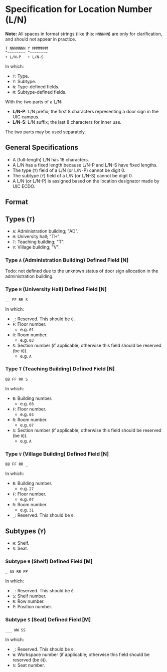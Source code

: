 # Specification for Location Number (L/N)

**Note:** All spaces in format strings (like this: `NNNNNN`) are only for clarification, and should not appear in practice.

    T NNNNNNN Y MMMMMMM
    ^~~~~~~~~ ^~~~~~~~~
    + L/N-P   + L/N-S

In which:

- `T`: Type.
- `Y`: Subtype.
- `N`: Type-defined fields.
- `M`: Subtype-defined fields.

With the two parts of a L/N:

- **L/N-P**: L/N prefix; the first 8 characters representing a door sign in the UIC campus.
- **L/N-S**: L/N suffix; the last 8 characters for inner use.

The two parts may be used separately.

## General Specifications

- A (full-length) L/N has 16 characters.
- A L/N has a fixed length because L/N-P and L/N-S have fixed lengths.
- The type (`T`) field of a L/N (or L/N-P) cannot be digit 0.
- The subtype (`Y`) field of a L/N (or L/N-S) cannot be digit 0.
- A L/N (or L/N-P) is assigned based on the location designator made by UIC ECDO.

## Format

## Types (`T`)

- `A`: Administration building; "AD".
- `H`: University hall; "TH".
- `T`: Teaching building; "T".
- `V`: Village building; "V".

### Type `A` (Administration Building) Defined Field [N]

Todo: not defined due to the unknown status of door sign allocation in the administration building.

### Type `H` (University Hall) Defined Field [N]

    __ FF RR S

In which:

- `_`: Reserved. This should be `0`.
- `F`: Floor number.
    - e.g. `01`
- `R`: Room number.
    - e.g. `03`
- `S`: Section number (if applicable; otherwise this field should be reserved (be `0`)).
    - e.g. `A`

### Type `T` (Teaching Building) Defined Field [N]

    BB FF RR S

In which:

- `B`: Building number.
    - e.g. `08`
- `F`: Floor number.
    - e.g. `03`
- `R`: Room number.
    - e.g. `07`
- `S`: Section number (if applicable; otherwise this field should be reserved (be `0`)).
    - e.g. `A`

### Type `V` (Village Building) Defined Field [N]

    BB FF RR _

In which:

- `B`: Building number.
    - e.g. `27`
- `F`: Floor number.
    - e.g. `07`
- `R`: Room number.
    - e.g. `31`
- `_`: Reserved. This should be `0`.

## Subtypes (`Y`)

- `H`: Shelf.
- `S`: Seat.

### Subtype `H` (Shelf) Defined Field [M]

    _ SS RR PP

In which:

- `_`: Reserved. This should be `0`.
- `S`: Shelf number.
- `R`: Row number.
- `P`: Position number.

### Subtype `S` (Seat) Defined Field [M]

    ___ WW SS

In which:

- `_`: Reserved. This should be `0`.
- `W`: Workspace number (if applicable; otherwise this field should be reserved (be `0`)).
- `S`: Seat number.
